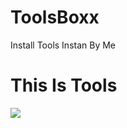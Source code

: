 # ToolsBoxx
Install Tools Instan By Me
# This Is Tools
<img src="https://i.postimg.cc/zX4swTQY/2023-01-18-2.png">
